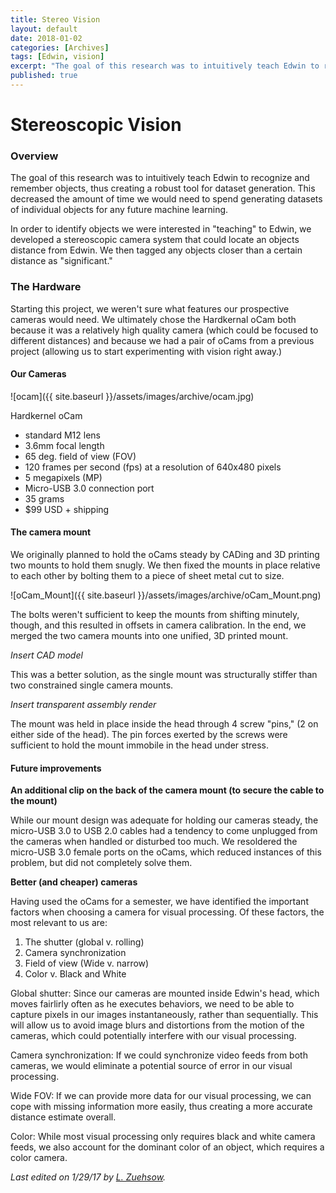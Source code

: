 ```yaml
---
title: Stereo Vision
layout: default
date: 2018-01-02
categories: [Archives]
tags: [Edwin, vision]
excerpt: "The goal of this research was to intuitively teach Edwin to recognize and remember objects, thus creating a robust tool for dataset generation."
published: true
---
```


# Stereoscopic Vision

### Overview

The goal of this research was to intuitively teach Edwin to recognize and remember objects, thus creating a robust tool for dataset generation. This decreased the amount of time we would need to spend generating datasets of individual objects for any future machine learning.

In order to identify objects we were interested in "teaching" to Edwin, we developed a stereoscopic camera system that could locate an objects distance from Edwin. We then tagged any objects closer than a certain distance as "significant."

### The Hardware

  Starting this project, we weren't sure what features our prospective cameras would need.
  We ultimately chose the Hardkernal oCam both because it was a relatively high quality camera (which could be focused to different distances) and because we had a pair of oCams from a previous project (allowing us to start experimenting  with vision right away.)

#### Our Cameras
  
  ![ocam]({{ site.baseurl }}/assets/images/archive/ocam.jpg)
  
  Hardkernel oCam
  
  - standard M12 lens
  - 3.6mm focal length
  - 65 deg. field of view (FOV)
  - 120 frames per second (fps) at a resolution of 640x480 pixels
  - 5 megapixels (MP)
  - Micro-USB 3.0 connection port
  - 35 grams
  - $99 USD + shipping

#### The camera mount

  We originally planned to hold the oCams steady by CADing and 3D printing two mounts to hold them snugly. We then fixed the mounts in place relative to each other by bolting them to a piece of sheet metal cut to size.
  
  ![oCam_Mount]({{ site.baseurl }}/assets/images/archive/oCam_Mount.png)
  
  The bolts weren't sufficient to keep the mounts from shifting minutely, though, and this resulted in offsets in camera calibration. In the end, we merged the two camera mounts into one unified, 3D printed mount. 
  
  *Insert CAD model*
  
  This was a better solution, as the single mount was structurally stiffer than two constrained single camera mounts.
  
  *Insert transparent assembly render*
  
  The mount was held in place inside the head through 4 screw "pins," (2 on either side of the head). The pin forces exerted by the screws were sufficient to hold the mount immobile in the head under stress.
  
#### Future improvements

**An additional clip on the back of the camera mount (to secure the cable to the mount)**

  While our mount design was adequate for holding our cameras steady, the micro-USB 3.0 to USB 2.0 cables had a tendency to come unplugged from the cameras when handled or disturbed too much. We resoldered the micro-USB 3.0 female ports on the oCams, which reduced instances of this problem, but did not completely solve them.
  
**Better (and cheaper) cameras**

  Having used the oCams for a semester, we have identified the important factors when choosing a camera for visual processing.
  Of these factors, the most relevant to us are:
  
  1. The shutter (global v. rolling)
  2. Camera synchronization
  3. Field of view (Wide v. narrow)
  4. Color v. Black and White
  
Global shutter: Since our cameras are mounted inside Edwin's head, which moves fairlirly often as he executes behaviors, we need to be able to capture pixels in our images instantaneously, rather than sequentially. This will allow us to avoid image blurs and distortions from the motion of the cameras, which could potentially interfere with our visual processing.

Camera synchronization: If we could synchronize video feeds from both cameras, we would eliminate a potential source of error in our visual processing.

Wide FOV: If we can provide more data for our visual processing, we can cope with missing information more easily, thus creating a more accurate distance estimate overall.

Color: While most visual processing only requires black and white camera feeds, we also account for the dominant color of an object, which requires a color camera.
  
*Last edited on 1/29/17 by [L. Zuehsow](https://github.com/Oktober13).*
